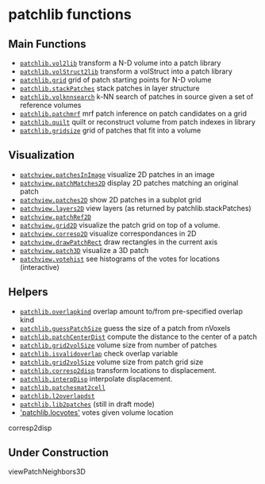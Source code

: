 patchlib functions
==================

Main Functions
--------------
- [`patchlib.vol2lib`](+patchlib/vol2lib.m) transform a N-D volume into a patch library
- [`patchlib.volStruct2lib`](+patchlib/volStruct2lib.m) transform a volStruct into a patch library
- [`patchlib.grid`](+patchlib/grid.m) grid of patch starting points for N-D volume
- [`patchlib.stackPatches`](+patchlib/stackPatches.m) stack patches in layer structure
- [`patchlib.volknnsearch`](+patchlib/volknnsearch.m) k-NN search of patches in source given a set of reference volumes
- [`patchlib.patchmrf`](+patchlib/patchmrf.m) mrf patch inference on patch candidates on a grid
- [`patchlib.quilt`](+patchlib/quilt.m) quilt or reconstruct volume from patch indexes in library
- [`patchlib.gridsize`](+patchlib/gridsize.m) grid of patches that fit into a volume

Visualization
-------------
- [`patchview.patchesInImage`](+patchview/patchesInImage.m) visualize 2D patches in an image
- [`patchview.patchMatches2D`](+patchview/patchMatches2D.m) display 2D patches matching an original patch
- [`patchview.patches2D`](+patchview/patches2D.m) show 2D patches in a subplot grid
- [`patchview.layers2D`](+patchview/layers2D.m) view layers (as returned by patchlib.stackPatches)
- [`patchview.patchRef2D`](+patchview/patchRef2D.m)
- [`patchview.grid2D`](+patchview/grid2D.m) visualize the patch grid on top of a volume.
- [`patchview.corresp2D`](+patchview/corresp2D.m) visualize correspondances in 2D
- [`patchview.drawPatchRect`](+patchview/drawPatchRect.m)  draw rectangles in the current axis
- [`patchview.patch3D`](+patchview/patch3D.m) visualize a 3D patch
- [`patchview.votehist`](+patchview/votehist.m) see histograms of the votes for locations (interactive)

Helpers
-------
- [`patchlib.overlapkind`](+patchlib/overlapkind.m) overlap amount to/from pre-specified overlap kind
- [`patchlib.guessPatchSize`](+patchlib/guessPatchSize.m) guess the size of a patch from nVoxels
- [`patchlib.patchCenterDist`](+patchlib/patchCenterDist.m) compute the distance to the center of a patch
- [`patchlib.grid2volSize`](+patchlib/grid2volSize.m) volume size from number of patches
- [`patchlib.isvalidoverlap`](+patchlib/isvalidoverlap.m) check overlap variable
- [`patchlib.grid2volSize`](+patchlib/grid2volSize.m) volume size from patch grid size
- [`patchlib.corresp2disp`](+patchlib/corresp2disp.m) transform locations to displacement.
- [`patchlib.interpDisp`](+patchlib/interpDisp.m) interpolate displacement.
- [`patchlib.patchesmat2cell`](+patchlib/patchesmat2cell.m)
- [`patchlib.l2overlapdst`](+patchlib/l2overlapdst.m)
- [`patchlib.lib2patches`](+patchlib/lib2patches.m) (still in draft mode)
- ['patchlib.locvotes'](+patchlib/locvotes.m) votes given volume location

corresp2disp

Under Construction
------------------
viewPatchNeighbors3D

